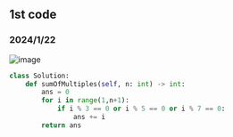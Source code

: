 ## 1st code
### 2024/1/22

![image](https://github.com/PhoenixCHW/My_leetcode/assets/39382795/8ad76c16-c787-4bf1-88f6-9af83d442490)

```python
class Solution:
    def sumOfMultiples(self, n: int) -> int:
        ans = 0
        for i in range(1,n+1):
            if i % 3 == 0 or i % 5 == 0 or i % 7 == 0:
                ans += i
        return ans
```
